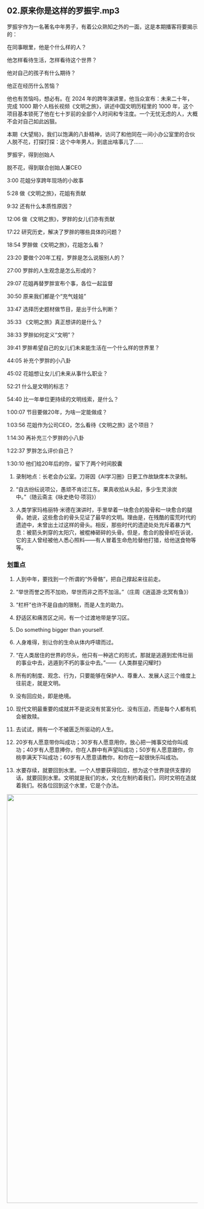 ## 02.原来你是这样的罗振宇.mp3



罗振宇作为一名著名中年男子，有着公众熟知之外的一面，这是本期播客将要揭示的：

在同事眼里，他是个什么样的人？

他怎样看待生活，怎样看待这个世界？

他对自己的孩子有什么期待？

他正在经历什么苦恼？

他也有苦恼吗，想必有。在 2024 年的跨年演讲里，他当众宣布：未来二十年，完成 1000 期个人档长视频《文明之旅》，讲述中国文明历程里的 1000 年，这个项目基本锁死了他在七十岁前的全部个人时间和专注度。一个无忧无虑的人，大概不会对自己如此凶狠。

本期《大望局》，我们以饱满的八卦精神，访问了和他同在一间小办公室里的合伙人脱不花，打探打探：这个中年男人，到底出啥事儿了……



罗振宇，得到创始人

脱不花，得到联合创始人兼CEO



3:00 花姐分享跨年现场的小故事

5:28 做《文明之旅》，花姐有贡献

9:32 还有什么本质性原因？

12:06 做《文明之旅》，罗胖的女儿们亦有贡献

17:22 研究历史，解决了罗胖的哪些具体的问题？

18:54 罗胖做《文明之旅》，花姐怎么看？

23:20 要做个20年工程，罗胖是怎么说服别人的？

27:00 罗胖的人生观念是怎么形成的？

29:07 花姐再替罗胖宣布个事，各位一起监督

30:50 原来我们都是个“充气娃娃”

33:47 选择历史题材做节目，是出于什么判断？

35:33 《文明之旅》真正想讲的是什么？

38:33 罗胖如何定义“文明”？

39:41 罗胖希望自己的女儿们未来能生活在一个什么样的世界里？

44:05 补充个罗胖的小八卦

45:02 花姐想让女儿们未来从事什么职业？

52:21 什么是文明的标志？

54:40 比一年单位更持续的文明线索，是什么？

1:00:07 节目要做20年，为啥一定能做成？

1:03:56 花姐作为公司CEO，怎么看待《文明之旅》这个项目？

1:14:30 再补充三个罗胖的小八卦

1:22:37 罗胖怎么评价自己？

1:30:10 他们给20年后的你，留下了两个时间胶囊



1. 录制地点：长老会办公室。刀哥因《AI学习圈》日更工作故缺席本次录制。

2. “自古纷纭说项公，愚顽不肯过江东。果真收拾从头起，多少生灵涂炭中。”（随云斋主《咏史绝句·项羽》）

3. 人类学家玛格丽特·米德在演讲时，手里举着一块愈合的股骨和一块愈合的腿骨。她说，这些愈合的骨头见证了最早的文明。理由是，在残酷的蛮荒时代的遗迹中，未曾出土过这样的骨头。相反，那些时代的遗迹处处充斥着暴力气息：被箭头刺穿的太阳穴，被棍棒砸碎的头骨。但是，愈合的股骨却在诉说，它的主人曾经被他人悉心照料——有人冒着生命危险替他打猎，给他送食物等等。







### 划重点

 1. 人到中年，要找到一个所谓的“外骨骼”，把自己撑起来往前走。

 2. “举世而誉之而不加劝，举世而非之而不加沮。”（庄周《逍遥游·北冥有鱼》）

 3. “栏杆”也许不是自由的限制，而是人生的助力。

 4. 舒适区和痛苦区之间，有一个过渡地带是学习区。

 5. Do something bigger than yourself.

 6. 人身难得，别让你的生命从体内呼啸而过。

 7. “在人类居住的世界的尽头，他只有一种逃亡的形式，那就是逃遁到宏伟壮丽的事业中去，逃遁到不朽的事业中去。”——《人类群星闪耀时》

 8. 所有的制度、观念、行为，只要能够在保护人、尊重人、发展人这三个维度上往前走，就是文明。

 9. 没有回应处，即是绝境。

 10. 现代文明最重要的成就并不是说没有贫富分化、没有压迫，而是每个人都有机会被救赎。

 11. 去试试，拥有一个不被匮乏所驱动的人生。

 12. 20岁有人愿意带你叫成功；30岁有人愿意用你，放心把一摊事交给你叫成功；40岁有人愿意捧你，你在人群中有声望叫成功；50岁有人愿意跟你，你桃李满天下叫成功；60岁有人愿意请教你，和你在一起很快乐叫成功。

 13. 水要存续，就要回到水里。一个人想要获得回应，想为这个世界提供支撑的话，就要回到水里。文明就是我们的水，文化在制约着我们，同时文明在造就着我们。祝各位回到这个水里，它是个办法。



<img  src="https://piccdn2.umiwi.com/uploader/image/ddarticle/2024030920/1836083151647056256/030920.png" width="1080"/>

